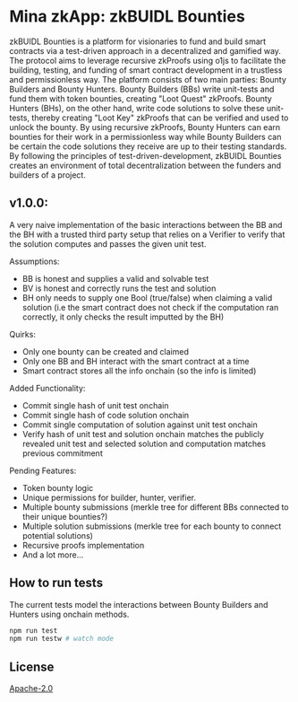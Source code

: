 # Mina zkApp: zkBUIDL Bounties
zkBUIDL Bounties is a platform for visionaries to fund and build smart contracts via a test-driven approach in a decentralized and gamified way. The protocol aims to leverage recursive zkProofs using o1js to facilitate the building, testing, and funding of smart contract development in a trustless and permissionless way. The platform consists of two main parties: Bounty Builders and Bounty Hunters. Bounty Builders (BBs) write unit-tests and fund them with token bounties, creating "Loot Quest" zkProofs. Bounty Hunters (BHs), on the other hand, write code solutions to solve these unit-tests, thereby creating "Loot Key" zkProofs that can be verified and used to unlock the bounty. By using recursive zkProofs, Bounty Hunters can earn bounties for their work in a permissionless way while Bounty Builders can be certain the code solutions they receive are up to their testing standards. By following the principles of test-driven-development, zkBUIDL Bounties creates an environment of total decentralization between the funders and builders of a project.

## v1.0.0:

A very naive implementation of the basic interactions between the BB and the BH with a trusted third party setup that relies on a Verifier to verify that the solution computes and passes the given unit test. 

Assumptions:
- BB is honest and supplies a valid and solvable test
- BV is honest and correctly runs the test and solution
- BH only needs to supply one Bool (true/false) when claiming a valid solution (i.e the smart contract does not check if the computation ran correctly, it only checks the result imputted by the BH)

Quirks:
- Only one bounty can be created and claimed
- Only one BB and BH interact with the smart contract at a time
- Smart contract stores all the info onchain (so the info is limited)


Added Functionality:
- Commit single hash of unit test onchain
- Commit single hash of code solution onchain
- Commit single computation of solution against unit test onchain 
- Verify hash of unit test and solution onchain matches the publicly revealed unit test and selected solution and computation matches previous commitment

Pending Features:
- Token bounty logic
- Unique permissions for builder, hunter, verifier.
- Multiple bounty submissions (merkle tree for different BBs connected to their unique bounties?)
- Multiple solution submissions (merkle tree for each bounty to connect potential solutions)
- Recursive proofs implementation
- And a lot more...

## How to run tests

The current tests model the interactions between Bounty Builders and Hunters using onchain methods.

```sh
npm run test
npm run testw # watch mode
```


## License

[Apache-2.0](LICENSE)